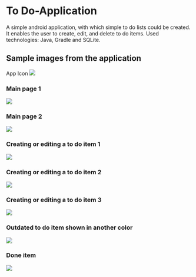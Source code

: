 # To Do-Application
A simple android application, with which simple to do lists could be created. It enables the user to create, edit, and delete to do items. Used technologies: Java, Gradle and SQLite.
## Sample images from the application
App Icon
![](img/app_outside.jpg)

### Main page 1
![](img/main_image.jpeg)

### Main page 2
![](img/main_page_2.jpeg)

### Creating or editing a to do item 1
![](img/create_or_edit_1.jpg)

### Creating or editing a to do item 2
![](img/create_or_edit_2.jpg)

### Creating or editing a to do item 3
![](img/create_or_edit_2.jpg)

### Outdated to do item shown in another color
![](img/outdated_to_do_item.jpg)

### Done item
![](img/finished_item.jpg)

